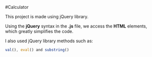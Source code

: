 #Сalculator

This project is made using jQuery library.

Using the **jQuery** syntax in the **.js** file, we access the **HTML** elements, which greatly simplifies the code.

I also used jQuery library methods such as: 
```js 
val(), eval() and substring()
```
